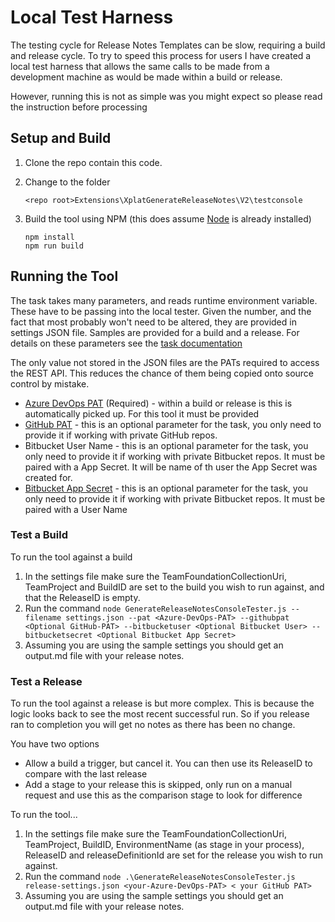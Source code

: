 # Local Test Harness
The testing cycle for Release Notes Templates can be slow, requiring a build and release cycle. To try to speed this process for users I have created a local test harness that allows the same calls to be made from a development machine as would be made within a build or release.

However, running this is not as simple was you might expect so please read the instruction before processing

## Setup and Build
1. Clone the repo contain this code.
1. Change to the folder

   `<repo root>Extensions\XplatGenerateReleaseNotes\V2\testconsole`
1. Build the tool using NPM (this does assume [Node](https://nodejs.org/en/download/_) is already installed)
   ```
   npm install
   npm run build 
   ```

## Running the Tool
The task takes many parameters, and reads runtime environment variable. These have to be passing into the local tester. Given the number, and the fact that most probably won't need to be altered, they are provided in settings JSON file. Samples are provided for a build and a release. For details on these parameters see the [task documentation](https://github.com/rfennell/AzurePipelines/wiki/GenerateReleaseNotes---Node-based-Cross-Platform-Task)

The only value not stored in the JSON files are the PATs required to access the REST API. This reduces the chance of them being copied onto source control by mistake.

- [Azure DevOps PAT](https://docs.microsoft.com/en-us/azure/devops/organizations/accounts/use-personal-access-tokens-to-authenticate?view=azure-devops&tabs=preview-page) (Required) - within a build or release is this is automatically picked up. For this tool it must be provided
- [GitHub PAT](https://docs.github.com/en/github/authenticating-to-github/creating-a-personal-access-token) - this is an optional parameter for the task, you only need to provide it if working with private GitHub repos.
- Bitbucket User Name - this is an optional parameter for the task, you only need to provide it if working with private Bitbucket repos. It must be paired with a App Secret. It will be name of th user the App Secret was created for.
- [Bitbucket App Secret](https://support.atlassian.com/bitbucket-cloud/docs/app-passwords/?_ga=2.216122326.1721502558.1595774436-1359824809.1581077155) - this is an optional parameter for the task, you only need to provide it if working with private Bitbucket repos. It must be paired with a User Name

### Test a Build
To run the tool against a build

1. In the settings file make sure the TeamFoundationCollectionUri, TeamProject and BuildID are set to the build you wish to run against, and that the ReleaseID is empty.
1. Run the command
   `node GenerateReleaseNotesConsoleTester.js --filename settings.json --pat <Azure-DevOps-PAT> --githubpat <Optional GitHub-PAT> --bitbucketuser <Optional Bitbucket User> --bitbucketsecret <Optional Bitbucket App Secret>`
1. Assuming you are using the sample settings you should get an output.md file with your release notes.

### Test a Release
To run the tool against a release is but more complex. This is because the logic looks back to see the most recent successful run. So if you release ran to completion you will get no notes as there has been no change.

You have two options
- Allow a build a trigger, but cancel it. You can then use its ReleaseID to compare with the last release
- Add a stage to your release this is skipped, only run on a manual request and use this as the comparison stage to look for difference

To run the tool...
1. In the settings file make sure the TeamFoundationCollectionUri, TeamProject, BuildID, EnvironmentName (as stage in your process), ReleaseID and releaseDefinitionId are set for the release you wish to run against.
1. Run the command
   `node .\GenerateReleaseNotesConsoleTester.js release-settings.json <your-Azure-DevOps-PAT> < your GitHub PAT>`
1. Assuming you are using the sample settings you should get an output.md file with your release notes.
